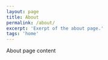 ```yaml
---
layout: page
title: About
permalink: /about/
excerpt: 'Exerpt of the about page.'
tags: 'home'
---
```


About page content




